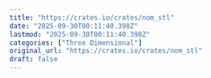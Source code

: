 ```yaml
---
title: "https://crates.io/crates/nom_stl"
date: "2025-09-30T00:11:40.398Z"
lastmod: "2025-09-30T00:11:40.398Z"
categories: ["Three Dimensional"]
original_url: "https://crates.io/crates/nom_stl"
draft: false
---
```

